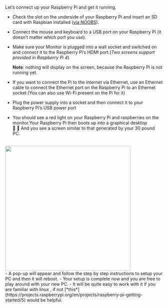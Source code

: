 Let’s connect up your Raspberry Pi and get it running.

- Check the slot on the underside of your Raspberry Pi and insert an SD card with Raspbian installed ([via NOOBS](https://www.raspberrypi.org/documentation/installation/noobs.md)).
- Connect the mouse and keyboard to a USB port on your Raspberry Pi (it doesn’t matter which port you use).
- Make sure your Monitor is plugged into a wall socket and switched on and connect it to the Raspberry Pi’s HDMI port.(*Two screens support provided in Raspberry Pi 4*)

     **Note**: nothing will display on the screen, because the Raspberry Pi is not running yet.
- If you want to connect the Pi to the internet via Ethernet, use an Ethernet cable to connect the Ethernet port on the Raspberry Pi to an Ethernet socket.(You can also use Wi-Fi present on the Pi for it)
- Plug the power supply into a socket and then connect it to your Raspberry Pi’s USB power port
- You should see a red light on your Raspberry Pi and raspberries on the monitor.Your Raspberry Pi then boots up into a graphical desktop    
:tada: :tada: And you see a screen similar to that generated by your 30 pound PC.
<br/>
<img src="https://github.com/nomaan-2k/robo_resource/blob/main/electronics/raspberry_pi/repo_data/p.png" width="400" >  
</br>  
- A pop-up will appear and follow the step by step instructions to setup your PC and then it will reboot.
- Your setup is complete now and you are free to play around with your new PC.
- It will be quite easy to work with it if you are familiar with linux , if not [*this*](https://projects.raspberrypi.org/en/projects/raspberry-pi-getting-started/5) would be helpful.
